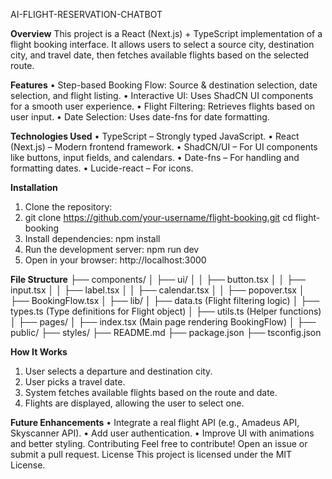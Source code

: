 AI-FLIGHT-RESERVATION-CHATBOT


**Overview**
This project is a React (Next.js) + TypeScript implementation of a flight booking interface. It allows users to select a source city, destination city, and travel date, then fetches available flights based on the selected route.

**Features**
•	Step-based Booking Flow: Source & destination selection, date selection, and flight listing.
•	Interactive UI: Uses ShadCN UI components for a smooth user experience.
•	Flight Filtering: Retrieves flights based on user input.
•	Date Selection: Uses date-fns for date formatting.

**Technologies Used**
•	TypeScript – Strongly typed JavaScript.
•	React (Next.js) – Modern frontend framework.
•	ShadCN/UI – For UI components like buttons, input fields, and calendars.
•	Date-fns – For handling and formatting dates.
•	Lucide-react – For icons.

**Installation**
1.	Clone the repository:
2.	git clone https://github.com/your-username/flight-booking.git
cd flight-booking
3.	Install dependencies:
npm install
4.	Run the development server:
npm run dev
5.	Open in your browser:
http://localhost:3000

**File Structure**
├── components/
│   ├── ui/
│   │   ├── button.tsx
│   │   ├── input.tsx
│   │   ├── label.tsx
│   │   ├── calendar.tsx
│   │   ├── popover.tsx
│   ├── BookingFlow.tsx
│
├── lib/
│   ├── data.ts (Flight filtering logic)
│   ├── types.ts (Type definitions for Flight object)
│   ├── utils.ts (Helper functions)
│
├── pages/
│   ├── index.tsx (Main page rendering BookingFlow)
│
├── public/
├── styles/
├── README.md
├── package.json
├── tsconfig.json

**How It Works**
1.	User selects a departure and destination city.
2.	User picks a travel date.
3.	System fetches available flights based on the route and date.
4.	Flights are displayed, allowing the user to select one.
   
**Future Enhancements**
•	Integrate a real flight API (e.g., Amadeus API, Skyscanner API).
•	Add user authentication.
•	Improve UI with animations and better styling.
Contributing
Feel free to contribute! Open an issue or submit a pull request.
License
This project is licensed under the MIT License.

